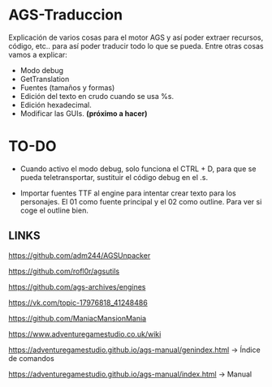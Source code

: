# AGS-Traduccion
Explicación de varios cosas para el motor AGS y así poder extraer recursos, código, etc.. para así poder traducir todo lo que se pueda.
Entre otras cosas vamos a explicar:
- Modo debug
- GetTranslation
- Fuentes (tamaños y formas)
- Edición del texto en crudo cuando se usa %s.
- Edición hexadecimal.
- Modificar las GUIs. **(próximo a hacer)**

# TO-DO
- Cuando activo el modo debug, solo funciona el CTRL + D, para que se pueda teletransportar, sustituir el código debug en el .s.

- Importar fuentes TTF al engine para intentar crear texto para los personajes. El 01 como fuente principal y el 02 como outline. Para ver si coge el outline bien.

## LINKS
https://github.com/adm244/AGSUnpacker

https://github.com/rofl0r/agsutils

https://github.com/ags-archives/engines

https://vk.com/topic-17976818_41248486

https://github.com/ManiacMansionMania

https://www.adventuregamestudio.co.uk/wiki

https://adventuregamestudio.github.io/ags-manual/genindex.html -> Índice de comandos

https://adventuregamestudio.github.io/ags-manual/index.html -> Manual
